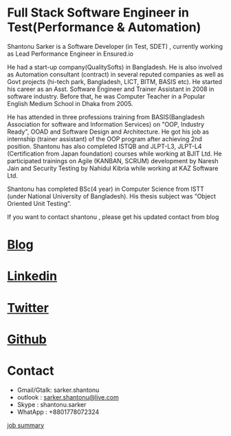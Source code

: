 # Full Stack Software Engineer in Test(Performance & Automation)

Shantonu Sarker is a Software Developer (in Test, SDET) , currently working as Lead Performance Engineer in Ensured.io

He had a start-up company(QualitySofts) in Bangladesh. He is also involved as Automation consultant (contract) in several reputed companies as well as Govt projects (hi-tech park, Bangladesh, LICT, BITM, BASIS etc). He started his career as an Asst. Software Engineer and Trainer Assistant in 2008 in software industry. Before that, he was Computer Teacher in a Popular English Medium School in Dhaka from 2005.

He has attended in three professions training from BASIS(Bangladesh Association for software and Information Services) on "OOP, Industry Ready", OOAD and Software Design and Architecture. He got his job as internship (trainer assistant) of the OOP program after achieving 2nd position. Shantonu has also completed ISTQB and JLPT-L3, JLPT-L4 (Certification from Japan foundation) courses while working at BJIT Ltd. He participated trainings on Agile (KANBAN, SCRUM) development by Naresh Jain and Security Testing by Nahidul Kibria while working at KAZ Software Ltd.

Shantonu has completed BSc(4 year) in Computer Science from ISTT (under National University of Bangladesh). His thesis subject was “Object Oriented Unit Testing”.

If you want to contact shantonu , please get his updated contact from blog

# [Blog](https://shantonusarker.blogspot.com/)

# [Linkedin](https://www.linkedin.com/in/shantonusarker/)

# [Twitter](https://twitter.com/sarkershantonu)

# [Github](https://github.com/sarkershantonu)

# Contact 
- Gmail/Gtalk: sarker.shantonu
- outlook : sarker.shantonu@live.com
- Skype : shantonu.sarker
- WhatApp : +8801778072324

[job summary](jobs.html)

